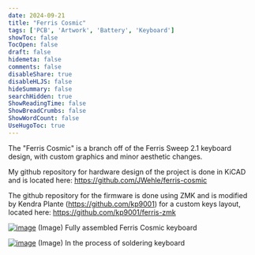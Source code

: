 ```yaml
---
date: 2024-09-21
title: "Ferris Cosmic"
tags: ['PCB', 'Artwork', 'Battery', 'Keyboard']
showToc: false
TocOpen: false
draft: false
hidemeta: false
comments: false
disableShare: true
disableHLJS: false
hideSummary: false
searchHidden: true
ShowReadingTime: false
ShowBreadCrumbs: false
ShowWordCount: false
UseHugoToc: true
---
```


The "Ferris Cosmic" is a branch off of the Ferris Sweep 2.1 keyboard design, with custom graphics and minor aesthetic changes.

My github repository for hardware design of the project is done in KiCAD and is located here: https://github.com/JWehle/ferris-cosmic

The github repository for the firmware is done using ZMK and is modified by Kendra Plante (https://github.com/kp9001) for a custom keys layout, located here: https://github.com/kp9001/ferris-zmk

[![image](https://lh3.googleusercontent.com/pw/AP1GczO_qgWMJxX2Yt-_qabhJ5uVGqt8Teh7-1amaNXlWueEJWMD-cq-O81iKQ9-_QZJBzU4b_hJVjryaUpyHKzVAz2awAlY7nIVQBIjxMrJ7NWVe-984_lH=w2400)](https://lh3.googleusercontent.com/pw/AP1GczO_qgWMJxX2Yt-_qabhJ5uVGqt8Teh7-1amaNXlWueEJWMD-cq-O81iKQ9-_QZJBzU4b_hJVjryaUpyHKzVAz2awAlY7nIVQBIjxMrJ7NWVe-984_lH=w2400)
(Image) Fully assembled Ferris Cosmic keyboard

[![image](https://lh3.googleusercontent.com/pw/AP1GczMKUhIb2uNU8axP_P0lCkVrhAjPnJcWua0EU4ViIwqcjU-ibkS8NbGPe_SQy_CyGX8x8raovF_6ktL21oscH78Gh1RPLofLByudQ4HJpCdWryV3Tx85=w2400)](https://lh3.googleusercontent.com/pw/AP1GczMKUhIb2uNU8axP_P0lCkVrhAjPnJcWua0EU4ViIwqcjU-ibkS8NbGPe_SQy_CyGX8x8raovF_6ktL21oscH78Gh1RPLofLByudQ4HJpCdWryV3Tx85=w2400)
(Image) In the process of soldering keyboard

